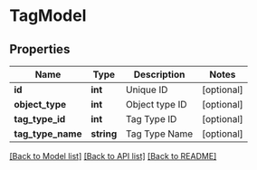 # TagModel

## Properties
Name | Type | Description | Notes
------------ | ------------- | ------------- | -------------
**id** | **int** | Unique ID | [optional] 
**object_type** | **int** | Object type ID | [optional] 
**tag_type_id** | **int** | Tag Type ID | [optional] 
**tag_type_name** | **string** | Tag Type Name | [optional] 

[[Back to Model list]](../README.md#documentation-for-models) [[Back to API list]](../README.md#documentation-for-api-endpoints) [[Back to README]](../README.md)


